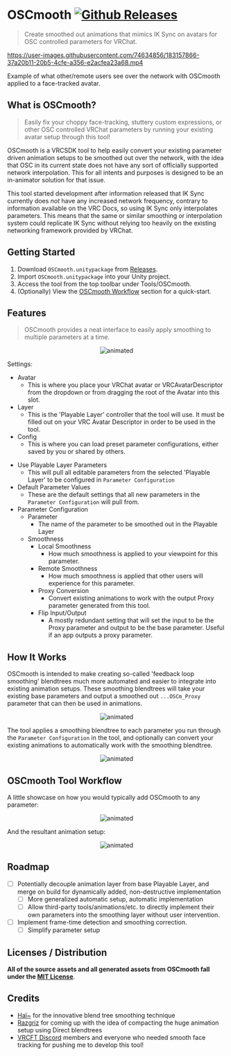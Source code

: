 # OSCmooth [![Github Releases](https://img.shields.io/github/downloads/YukihoAA/OSCmooth/total.svg)](https://github.com/regzo2/OSCmooth/releases)
> Create smoothed out animations that mimics IK Sync on avatars for OSC controlled parameters for VRChat.

https://user-images.githubusercontent.com/74634856/183157866-37a20b11-20b5-4cfe-a356-e2acfea23a68.mp4

Example of what other/remote users see over the network with OSCmooth applied to a face-tracked avatar.

## What is OSCmooth?
> Easily fix your choppy face-tracking, stuttery custom expressions, or other OSC controlled VRChat parameters by running your existing avatar setup through this tool!

OSCmooth is a VRCSDK tool to help easily convert your existing parameter driven animation setups to be smoothed out over the network, with the idea that OSC in its current state does not have any sort of officially supported network interpolation. This for all intents and purposes is designed to be an in-animator solution for that issue.

This tool started development after information released that IK Sync currently does *not* have any increased network frequency, contrary to information available on the VRC Docs, so using IK Sync only interpolates parameters. This means that the same or similar smoothing or interpolation system could replicate IK Sync without relying too heavily on the existing networking framework provided by VRChat.

## Getting Started
1. Download `OSCmooth.unitypackage` from [Releases](https://github.com/regzo2/OSCmooth/releases).
2. Import `OSCmooth.unitypackage` into your Unity project.
3. Access the tool from the top toolbar under Tools/OSCmooth.
4. (Optionally) View the [OSCmooth Workflow](#oscmooth-tool-workflow) section for a quick-start.

## Features
>OSCmooth provides a neat interface to easily apply smoothing to multiple parameters at a time.

<p align="center">
  <img src="https://user-images.githubusercontent.com/74634856/182416532-5fb318d9-8b47-4812-b23e-b46318889882.png" alt="animated" />
</p>

Settings:
* Avatar
   - This is where you place your VRChat avatar or VRCAvatarDescriptor from the dropdown or from dragging the root of the Avatar into this slot.
* Layer
   - This is the 'Playable Layer' controller that the tool will use. It must be filled out on your VRC Avatar Descriptor in order to be used in the tool.
* Config
  - This is where you can load preset parameter configurations, either saved by you or shared by others.
- Use Playable Layer Parameters
  - This will pull all editable parameters from the selected 'Playable Layer' to be configured in `Parameter Configuration`
- Default Parameter Values
  - These are the default settings that all new parameters in the `Parameter Configuration` will pull from.
- Parameter Configuration
  - Parameter
    - The name of the parameter to be smoothed out in the Playable Layer
  - Smoothness
    - Local Smoothness
      - How much smoothness is applied to your viewpoint for this parameter.
    - Remote Smoothness
      - How much smoothness is applied that other users will experience for this parameter.
    - Proxy Conversion
      - Convert existing animations to work with the output Proxy parameter generated from this tool.
    - Flip Input/Output
      - A mostly redundant setting that will set the input to be the Proxy parameter and output to be the base parameter. Useful if an app outputs a proxy parameter.  
    
## How It Works
OSCmooth is intended to make creating so-called 'feedback loop smoothing' blendtrees much more automated and easier to integrate into existing animation setups. These smoothing blendtrees will take your existing base parameters and output a smoothed out `...OSCm_Proxy` parameter that can then be used in animations. 

<p align="center">
  <img src="https://user-images.githubusercontent.com/74634856/182492788-5d1f5e0b-b7b5-4388-875d-6b79b93ac562.gif" alt="animated" />
</p>

The tool applies a smoothing blendtree to each parameter you run through the `Parameter Configuration` in the tool, and optionally can convert your existing animations to automatically work with the smoothing blendtree.

<p align="center">
  <img src="https://user-images.githubusercontent.com/74634856/182493153-26198953-d134-4e75-b3b7-3b9f9fd84792.gif" alt="animated" />
</p>

## OSCmooth Tool Workflow
A little showcase on how you would typically add OSCmooth to any parameter:

<p align="center">
  <img src="https://user-images.githubusercontent.com/74634856/182496213-268c12e3-cf28-4262-bd75-980c7b0d9098.gif" alt="animated" />
</p>

And the resultant animation setup:

<p align="center">
  <img src="https://user-images.githubusercontent.com/74634856/182496410-62e6b9eb-6bf8-42a9-a254-c02f03254c2d.gif" alt="animated" />
</p>

## Roadmap

- [ ] Potentially decouple animation layer from base Playable Layer, and merge on build for dynamically added, non-destructive implementation
  - [ ] More generalized automatic setup, automatic implementation
  - [ ] Allow third-party tools/animations/etc. to directly implement their own parameters into the smoothing layer without user intervention.
- [ ] Implement frame-time detection and smoothing correction.
  - [ ] Simplify parameter setup
  
## Licenses / Distribution

**All of the source assets and all generated assets from OSCmooth fall under the [MIT License](https://github.com/regzo2/OSCmooth/blob/master/LICENSE)**.

## Credits
- [Haï~](https://github.com/hai-vr/) for the innovative blend tree smoothing technique
- [Razgriz](https://github.com/rrazgriz) for coming up with the idea of compacting the huge animation setup using Direct blendtrees
- [VRCFT Discord](https://discord.gg/Fh4FNehzKn) members and everyone who needed smooth face tracking for pushing me to develop this tool!

